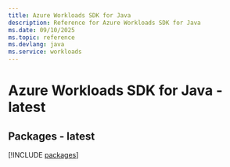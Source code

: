 ```yaml
---
title: Azure Workloads SDK for Java
description: Reference for Azure Workloads SDK for Java
ms.date: 09/10/2025
ms.topic: reference
ms.devlang: java
ms.service: workloads
---
```

# Azure Workloads SDK for Java - latest
## Packages - latest
[!INCLUDE [packages](workloads-index.md)]